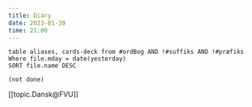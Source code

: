 ```yaml
---
title: Diary
date: 2023-01-30
time: 21:00
---
```


```dataview
table aliases, cards-deck from #ordBog AND !#suffiks AND !#præfiks Where file.mday = date(yesterday)
SORT file.name DESC
```

```tasks
(not done)
```


[[topic.Dansk@FVU]]
